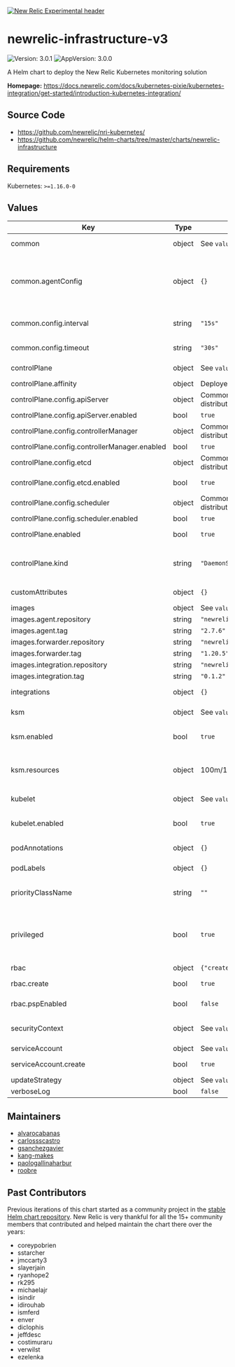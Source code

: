 [![New Relic Experimental header](https://github.com/newrelic/opensource-website/raw/master/src/images/categories/Experimental.png)](https://opensource.newrelic.com/oss-category/#new-relic-experimental)

# newrelic-infrastructure-v3

![Version: 3.0.1](https://img.shields.io/badge/Version-3.0.1-informational?style=flat-square) ![AppVersion: 3.0.0](https://img.shields.io/badge/AppVersion-3.0.0-informational?style=flat-square)

A Helm chart to deploy the New Relic Kubernetes monitoring solution

**Homepage:** <https://docs.newrelic.com/docs/kubernetes-pixie/kubernetes-integration/get-started/introduction-kubernetes-integration/>

## Source Code

* <https://github.com/newrelic/nri-kubernetes/>
* <https://github.com/newrelic/helm-charts/tree/master/charts/newrelic-infrastructure>

## Requirements

Kubernetes: `>=1.16.0-0`

## Values

| Key | Type | Default | Description |
|-----|------|---------|-------------|
| common | object | See `values.yaml` | Config that applies to all instances of the solution: kubelet, ksm, control plane and sidecars. |
| common.agentConfig | object | `{}` | Config for the Infrastructure agent. Will be used by the forwarder sidecars and the agent running integrations. See: https://docs.newrelic.com/docs/infrastructure/install-infrastructure-agent/configuration/infrastructure-agent-configuration-settings/ |
| common.config.interval | string | `"15s"` | How often the integration should collect and report data. Intervals larger than 40s are not supported and will cause the NR UI to not behave properly. |
| common.config.timeout | string | `"30s"` | Timeout for the different APIs contacted by the integration: Kubernetes, KSM, Kubelet, etc. |
| controlPlane | object | See `values.yaml` | Configuration for the DaemonSet that collects metrics from the control plane. |
| controlPlane.affinity | object | Deployed only in master nodes. | Affinity for the control plane DaemonSet. |
| controlPlane.config.apiServer | object | Common settings for most K8s distributions. | API Server monitoring configuration |
| controlPlane.config.apiServer.enabled | bool | `true` | Enable API Server monitoring |
| controlPlane.config.controllerManager | object | Common settings for most K8s distributions. | Controller manager monitoring configuration |
| controlPlane.config.controllerManager.enabled | bool | `true` | Enable controller manager monitoring. |
| controlPlane.config.etcd | object | Common settings for most K8s distributions. | ETCD monitoring configuration |
| controlPlane.config.etcd.enabled | bool | `true` | Enable etcd monitoring. Might require manual configuration in some environments. |
| controlPlane.config.scheduler | object | Common settings for most K8s distributions. | Scheduler monitoring configuration |
| controlPlane.config.scheduler.enabled | bool | `true` | Enable scheduler monitoring. |
| controlPlane.enabled | bool | `true` | Deploy control plane monitoring DaemonSet. Requires `privileged` mode to be enabled. |
| controlPlane.kind | string | `"DaemonSet"` | How to deploy the control plane scraper. If autodiscovery is in use, it should be `DaemonSet`. Advanced users using static endpoints set this to `Deployment` to avoid reporting metrics twice. |
| customAttributes | object | `{}` | Custom attributes to be added to the data reported by all integrations reporting in the cluster. |
| images | object | See `values.yaml` | Images used by the chart for the integration and agents. |
| images.agent.repository | string | `"newrelic/infrastructure-bundle"` | Image for the agent and integrations bundle. |
| images.agent.tag | string | `"2.7.6"` | Tag for the agent and integrations bundle. |
| images.forwarder.repository | string | `"newrelic/k8s-events-forwarder"` | Image for the agent sidecar. |
| images.forwarder.tag | string | `"1.20.5"` | Tag for the agent sidecar. |
| images.integration.repository | string | `"newrelic/nri-kubernetes"` | Image for the kubernetes integration. |
| images.integration.tag | string | `"0.1.2"` | Tag for the kubernetes integration. |
| integrations | object | `{}` | Config files for other New Relic integrations that should run in this cluster. |
| ksm | object | See `values.yaml` | Configuration for the Deployment that collects state metrics from KSM (kube-state-metrics). |
| ksm.enabled | bool | `true` | Enable cluster state monitoring. Advanced users only. Setting this to `false` is not supported and will break the New Relic experience. |
| ksm.resources | object | 100m/150M -/850M | Resources for the KSM scraper pod. Keep in mind that sharding is not supported at the moment, so memory usage for this component ramps up quickly on large clusters. |
| kubelet | object | See `values.yaml` | Configuration for the DaemonSet that collects metrics from the Kubelet |
| kubelet.enabled | bool | `true` | Enable kubelet monitoring. Advanced users only. Setting this to `false` is not supported and will break the New Relic experience. |
| podAnnotations | object | `{}` | Annotations to be added to all pods created by the integration. |
| podLabels | object | `{}` | Labels to be added to all pods created by the integration. |
| priorityClassName | string | `""` | Pod scheduling priority Ref: https://kubernetes.io/docs/concepts/configuration/pod-priority-preemption/ |
| privileged | bool | `true` | Run the integration with full access to the host filesystem and network. Running in this mode allows reporting fine-grained cpu, memory, process and network metrics for your nodes. Additionally, it allows control plane monitoring, which requires hostNetwork to work. |
| rbac | object | `{"create":true,"pspEnabled":false}` | Settings controlling RBAC objects creation. |
| rbac.create | bool | `true` | Whether the chart should automatically create the RBAC objects required to run. |
| rbac.pspEnabled | bool | `false` | Whether the chart should create Pod Security Policy objects. |
| securityContext | object | See `values.yaml` | Security context used in all the containers of the pods When `privileged == true`, the Kubelet scraper will run as root and ignore these settings. |
| serviceAccount | object | See `values.yaml` | Settings controlling ServiceAccount creation. |
| serviceAccount.create | bool | `true` | Whether the chart should automatically create the ServiceAccount objects required to run. |
| updateStrategy | object | See `values.yaml` | Update strategy for the DaemonSets deployed. |
| verboseLog | bool | `false` | Enable verbose logging for all components. |

## Maintainers

* [alvarocabanas](https://github.com/alvarocabanas)
* [carlossscastro](https://github.com/carlossscastro)
* [gsanchezgavier](https://github.com/gsanchezgavier)
* [kang-makes](https://github.com/kang-makes)
* [paologallinaharbur](https://github.com/paologallinaharbur)
* [roobre](https://github.com/roobre)

## Past Contributors

Previous iterations of this chart started as a community project in the [stable Helm chart repository](github.com/helm/charts/). New Relic is very thankful for all the 15+ community members that contributed and helped maintain the chart there over the years:

* coreypobrien
* sstarcher
* jmccarty3
* slayerjain
* ryanhope2
* rk295
* michaelajr
* isindir
* idirouhab
* ismferd
* enver
* diclophis
* jeffdesc
* costimuraru
* verwilst
* ezelenka
